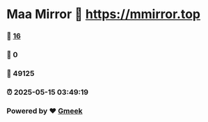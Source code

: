 # Maa Mirror :link: https://mmirror.top 
### :page_facing_up: [16](https://mmirror.top/tag.html) 
### :speech_balloon: 0 
### :hibiscus: 49125 
### :alarm_clock: 2025-05-15 03:49:19 
### Powered by :heart: [Gmeek](https://github.com/Meekdai/Gmeek)
